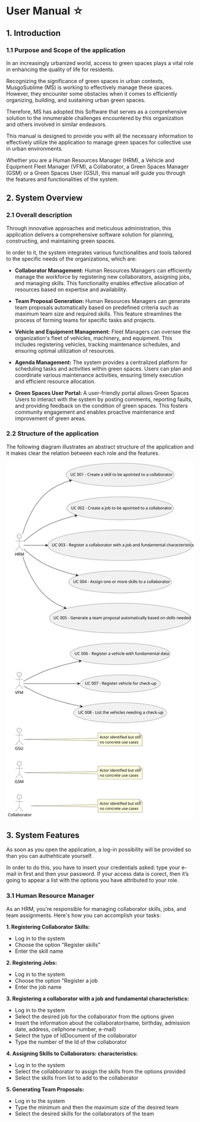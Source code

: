 #  User Manual ☆


## 1. Introduction
### 1.1 Purpose and Scope of the application

In an increasingly urbanized world, access to green spaces plays a vital role in enhancing the quality of life for residents. 

Recognizing the significance of green spaces in urban contexts, MusgoSublime (MS) is working to effectively manage these spaces. However, they encounter some obstacles when it comes to efficiently organizing, building, and sustaining urban green spaces.

Therefore, MS has adopted this Software that serves as a comprehensive solution to the innumerable challenges encountered by this organization and others involved in similar endeavors.

This manual is designed to provide you with all the necessary information to effectively utilize the application to manage green spaces for collective use in urban environments. 

Whether you are a Human Resources Manager (HRM), a Vehicle and Equipment Fleet Manager (VFM), a Collaborator, a Green Spaces Manager (GSM) or a Green Spaces User (GSU), this manual will guide you through the features and functionalities of the system.


## 2. System Overview

 ### 2.1 Overall description


Through innovative approaches and meticulous administration, this application delivers a comprehensive software solution for planning, constructing, and maintaining green spaces. 

In order to it, the system integrates various functionalities and tools tailored to the specific needs of the organizations, which are:
*  **Collaborator Management:** Human Resources Managers can efficiently manage the workforce by registering new collaborators, assigning jobs, and managing skills. This functionality enables effective allocation of resources based on expertise and availability.


*  **Team Proposal Generation:** Human Resources Managers can generate team proposals automatically based on predefined criteria such as maximum team size and required skills. This feature streamlines the process of forming teams for specific tasks and projects.


* **Vehicle and Equipment Management:**  Fleet Managers can oversee the organization's fleet of vehicles, machinery, and equipment. This includes registering vehicles, tracking maintenance schedules, and ensuring optimal utilization of resources.


* **Agenda Management:** The system provides a centralized platform for scheduling tasks and activities within green spaces. Users can plan and coordinate various maintenance activities, ensuring timely execution and efficient resource allocation.


* **Green Spaces User Portal:** A user-friendly portal allows Green Spaces Users to interact with the system by posting comments, reporting faults, and providing feedback on the condition of green spaces. This fosters community engagement and enables proactive maintenance and improvement of green areas.


### 2.2 Structure of the application 

The following diagram illustrates an abstract structure of the application and it makes clear the relation between each role and the features.

![Use Case Diagram](01.requirements-engineering/svg/use-case-diagram.svg)


## 3. System Features

As soon as you open the application, a log-in possibility will be provided so than you can authehticate yourself.

In order to do this, you have to insert your credentials asked: type your e-mail in first and then your password. 
If your access data is corect, then  it’s going to appear a list with the options you have attributed to your role.

 ###  **3.1 Human Resource Manager**
As an HRM, you're responsible for managing collaborator skills, jobs, and team assignments. Here's how you can accomplish your tasks:

**1. Registering Collaborator Skills:**
* Log in to the system
* Choose the option "Register skills"
* Enter the skill name

**2.  Registering Jobs:**
* Log in to the system
* Choose the option "Register a job
* Enter the job name

**3. Registering a collaborator with a job and fundamental
characteristics:**
* Log in to the system
* Select the desired job for the collaborator from the options given
* Insert the information about the collaborator(name, birthday, admission date, address, cellphone number, e-mail)
* Select the type of IdDocument of the collaborator
* Type the number of the Id of thw collaborator 

**4. Assigning Skills to Collaborators:
characteristics:**

* Log in to the system
* Select the collabborator to assign the skills from the options provided 
* Select the skills from list to add to the collaborator

**5.  Generating Team Proposals:**


* Log in to the system
* Type the minimum and then the maximum size of the desired team 
* Select the desired skills for the collaborators of the team



